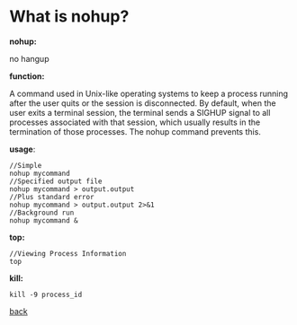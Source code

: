 # What is nohup?

**nohup:**

no hangup

**function:**

A command used in Unix-like operating systems to keep a process running after the user quits or the session is disconnected. By default, when the user exits a terminal session, the terminal sends a SIGHUP signal to all processes associated with that session, which usually results in the termination of those processes. The nohup command prevents this.

**usage**:

```
//Simple
nohup mycommand
//Specified output file
nohup mycommand > output.output
//Plus standard error
nohup mycommand > output.output 2>&1
//Background run
nohup mycommand &
```

**top:**

```
//Viewing Process Information
top
```

**kill:**

```
kill -9 process_id
```

[back](../README.md)
